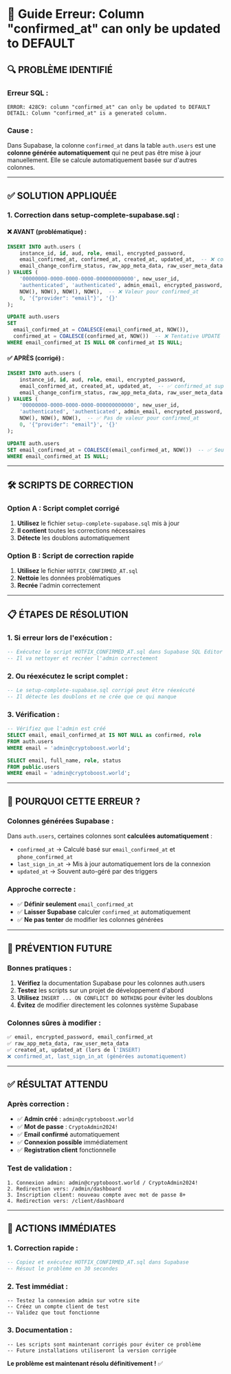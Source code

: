 # 🚨 Guide Erreur: Column "confirmed_at" can only be updated to DEFAULT

## 🔍 **PROBLÈME IDENTIFIÉ**

### **Erreur SQL :**
```
ERROR: 428C9: column "confirmed_at" can only be updated to DEFAULT
DETAIL: Column "confirmed_at" is a generated column.
```

### **Cause :**
Dans Supabase, la colonne `confirmed_at` dans la table `auth.users` est une **colonne générée automatiquement** qui ne peut pas être mise à jour manuellement. Elle se calcule automatiquement basée sur d'autres colonnes.

---

## ✅ **SOLUTION APPLIQUÉE**

### **1. Correction dans setup-complete-supabase.sql :**

#### **❌ AVANT (problématique) :**
```sql
INSERT INTO auth.users (
    instance_id, id, aud, role, email, encrypted_password,
    email_confirmed_at, confirmed_at, created_at, updated_at,  -- ❌ confirmed_at inclus
    email_change_confirm_status, raw_app_meta_data, raw_user_meta_data
) VALUES (
    '00000000-0000-0000-0000-000000000000', new_user_id,
    'authenticated', 'authenticated', admin_email, encrypted_password,
    NOW(), NOW(), NOW(), NOW(),  -- ❌ Valeur pour confirmed_at
    0, '{"provider": "email"}', '{}'
);

UPDATE auth.users 
SET 
  email_confirmed_at = COALESCE(email_confirmed_at, NOW()),
  confirmed_at = COALESCE(confirmed_at, NOW())  -- ❌ Tentative UPDATE confirmed_at
WHERE email_confirmed_at IS NULL OR confirmed_at IS NULL;
```

#### **✅ APRÈS (corrigé) :**
```sql
INSERT INTO auth.users (
    instance_id, id, aud, role, email, encrypted_password,
    email_confirmed_at, created_at, updated_at,  -- ✅ confirmed_at supprimé
    email_change_confirm_status, raw_app_meta_data, raw_user_meta_data
) VALUES (
    '00000000-0000-0000-0000-000000000000', new_user_id,
    'authenticated', 'authenticated', admin_email, encrypted_password,
    NOW(), NOW(), NOW(),  -- ✅ Pas de valeur pour confirmed_at
    0, '{"provider": "email"}', '{}'
);

UPDATE auth.users 
SET email_confirmed_at = COALESCE(email_confirmed_at, NOW())  -- ✅ Seulement email_confirmed_at
WHERE email_confirmed_at IS NULL;
```

---

## 🛠️ **SCRIPTS DE CORRECTION**

### **Option A : Script complet corrigé**
1. **Utilisez** le fichier `setup-complete-supabase.sql` mis à jour
2. **Il contient** toutes les corrections nécessaires
3. **Détecte** les doublons automatiquement

### **Option B : Script de correction rapide**
1. **Utilisez** le fichier `HOTFIX_CONFIRMED_AT.sql`
2. **Nettoie** les données problématiques
3. **Recrée** l'admin correctement

---

## 📋 **ÉTAPES DE RÉSOLUTION**

### **1. Si erreur lors de l'exécution :**
```sql
-- Exécutez le script HOTFIX_CONFIRMED_AT.sql dans Supabase SQL Editor
-- Il va nettoyer et recréer l'admin correctement
```

### **2. Ou réexécutez le script complet :**
```sql
-- Le setup-complete-supabase.sql corrigé peut être réexécuté
-- Il détecte les doublons et ne crée que ce qui manque
```

### **3. Vérification :**
```sql
-- Vérifiez que l'admin est créé
SELECT email, email_confirmed_at IS NOT NULL as confirmed, role 
FROM auth.users 
WHERE email = 'admin@cryptoboost.world';

SELECT email, full_name, role, status 
FROM public.users 
WHERE email = 'admin@cryptoboost.world';
```

---

## 🎯 **POURQUOI CETTE ERREUR ?**

### **Colonnes générées Supabase :**
Dans `auth.users`, certaines colonnes sont **calculées automatiquement** :
- `confirmed_at` → Calculé basé sur `email_confirmed_at` et `phone_confirmed_at`
- `last_sign_in_at` → Mis à jour automatiquement lors de la connexion
- `updated_at` → Souvent auto-géré par des triggers

### **Approche correcte :**
- ✅ **Définir seulement** `email_confirmed_at`
- ✅ **Laisser Supabase** calculer `confirmed_at` automatiquement
- ✅ **Ne pas tenter** de modifier les colonnes générées

---

## 🔧 **PRÉVENTION FUTURE**

### **Bonnes pratiques :**
1. **Vérifiez** la documentation Supabase pour les colonnes auth.users
2. **Testez** les scripts sur un projet de développement d'abord
3. **Utilisez** `INSERT ... ON CONFLICT DO NOTHING` pour éviter les doublons
4. **Évitez** de modifier directement les colonnes système Supabase

### **Colonnes sûres à modifier :**
```sql
✅ email, encrypted_password, email_confirmed_at
✅ raw_app_meta_data, raw_user_meta_data
✅ created_at, updated_at (lors de l'INSERT)
❌ confirmed_at, last_sign_in_at (générées automatiquement)
```

---

## ✅ **RÉSULTAT ATTENDU**

### **Après correction :**
- ✅ **Admin créé** : `admin@cryptoboost.world`
- ✅ **Mot de passe** : `CryptoAdmin2024!`
- ✅ **Email confirmé** automatiquement
- ✅ **Connexion possible** immédiatement
- ✅ **Registration client** fonctionnelle

### **Test de validation :**
```
1. Connexion admin: admin@cryptoboost.world / CryptoAdmin2024!
2. Redirection vers: /admin/dashboard
3. Inscription client: nouveau compte avec mot de passe 8+
4. Redirection vers: /client/dashboard
```

---

## 🚀 **ACTIONS IMMÉDIATES**

### **1. Correction rapide :**
```sql
-- Copiez et exécutez HOTFIX_CONFIRMED_AT.sql dans Supabase
-- Résout le problème en 30 secondes
```

### **2. Test immédiat :**
```
-- Testez la connexion admin sur votre site
-- Créez un compte client de test
-- Validez que tout fonctionne
```

### **3. Documentation :**
```
-- Les scripts sont maintenant corrigés pour éviter ce problème
-- Future installations utiliseront la version corrigée
```

**Le problème est maintenant résolu définitivement !** ✅